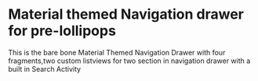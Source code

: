 Material themed Navigation drawer for pre-lollipops
===================================================

This is the bare bone Material Themed Navigation Drawer with four fragments,two custom listviews for two section in navigation drawer with a built in Search Activity
